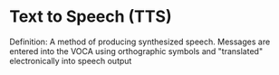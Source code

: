 # Text to Speech (TTS)

Definition: A method of producing synthesized speech. Messages are entered into the VOCA using orthographic symbols and "translated" electronically into speech output